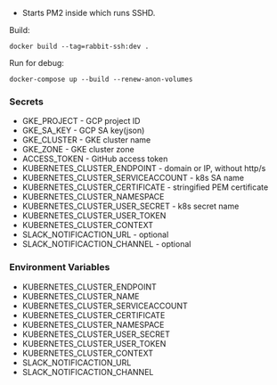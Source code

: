 * Starts PM2 inside which runs SSHD.

Build:
```
docker build --tag=rabbit-ssh:dev .
```

Run for debug:
```
docker-compose up --build --renew-anon-volumes
```

### Secrets
* GKE_PROJECT - GCP project ID
* GKE_SA_KEY - GCP SA key(json)
* GKE_CLUSTER - GKE cluster name
* GKE_ZONE - GKE cluster zone
* ACCESS_TOKEN - GitHub access token
* KUBERNETES_CLUSTER_ENDPOINT - domain or IP, without http/s
* KUBERNETES_CLUSTER_SERVICEACCOUNT - k8s SA name
* KUBERNETES_CLUSTER_CERTIFICATE - stringified PEM certificate
* KUBERNETES_CLUSTER_NAMESPACE
* KUBERNETES_CLUSTER_USER_SECRET - k8s secret name
* KUBERNETES_CLUSTER_USER_TOKEN
* KUBERNETES_CLUSTER_CONTEXT
* SLACK_NOTIFICACTION_URL - optional
* SLACK_NOTIFICACTION_CHANNEL - optional

### Environment Variables
* KUBERNETES_CLUSTER_ENDPOINT
* KUBERNETES_CLUSTER_NAME
* KUBERNETES_CLUSTER_SERVICEACCOUNT
* KUBERNETES_CLUSTER_CERTIFICATE
* KUBERNETES_CLUSTER_NAMESPACE
* KUBERNETES_CLUSTER_USER_SECRET
* KUBERNETES_CLUSTER_USER_TOKEN
* KUBERNETES_CLUSTER_CONTEXT
* SLACK_NOTIFICACTION_URL
* SLACK_NOTIFICACTION_CHANNEL
